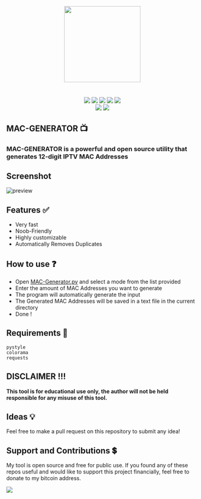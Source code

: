 <p align="center">
<img src="https://i.postimg.cc/2jQjjXn7/iptv.png", width="200", height="200">
</p>

<h1 align="center">
</h1>
<p align= "center">
  <img src="https://img.shields.io/github/languages/top/Chainski/MAC-Generator">
   <img src="https://img.shields.io/github/stars/Chainski/MAC-Generator.svg?color=yellow">
   <img src="https://img.shields.io/github/forks/Chainski/MAC-Generator.svg?color=red">
   <img src="https://img.shields.io/github/issues/Chainski/MAC-Generator.svg?color=green">
   <img src="https://img.shields.io/badge/dynamic/json?label=Visitors&query=value&url=https%3A%2F%2Fapi.countapi.xyz%2Fhit%2FChainski%2FMAC-Generator">
   <br>
   <img src="https://img.shields.io/github/last-commit/Chainski/MAC-Generator">
   <img src="https://img.shields.io/github/license/Chainski/MAC-Generator">
   <br>
</p>

## MAC-GENERATOR 📺

### MAC-GENERATOR is a powerful and open source utility that generates 12-digit IPTV MAC Addresses


## Screenshot
![preview](https://user-images.githubusercontent.com/96607632/209036071-a9f743bb-73fc-4915-b39e-cac648eada37.png)



## Features ✅

- Very fast
- Noob-Friendly
- Highly customizable
- Automatically Removes Duplicates

## How to use ❓

- Open [MAC-Generator.py](https://github.com/Chainski/MAC-Generator/blob/main/MAC-Generator.py) and select a mode from the list provided
- Enter the amount of MAC Addresses you want to generate 
- The program will automatically generate the input 
- The Generated MAC Addresses will be saved in a text file in the current directory
- Done !

## Requirements 🔧

```
pystyle
colorama
requests
```

## DISCLAIMER !!! 

**This tool is for educational use only, the author will not be held responsible for any misuse of this tool.**



## Ideas 💡

Feel free to make a pull request on this repository to submit any idea!


## Support and Contributions 💲
My tool is open source and free for public use. 
If you found any of these repos useful and would like to support this project financially, feel free to donate to my bitcoin address.


<a href="https://www.blockchain.com/btc/address/16T1fUehoGR4E2sj98u9e9mKuQ7uSLvxRJ"><img src="https://img.shields.io/badge/bitcoin-donate-yellow.svg"></a>
